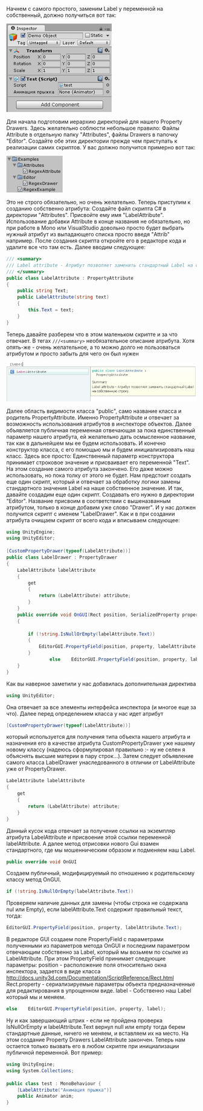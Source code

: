 Начнем с самого простого, заменим Label у переменной на собственный, должно получиться вот так:

![](property/label_demo.png)

Для начала подготовим иерархию директорий для нашего Property Drawers. Здесь желательно соблюсти небольшое правило: Файлы Attribute в отдельную папку "Attributes", файлы Drawers в папочку "Editor". Создайте обе этих директории прежде чем приступать к реализации самих скриптов.
У вас должно получится примерно вот так:

![](property/folders.png)

Это не строго обязательно, но очень желательно.
Теперь приступим к созданию собственно атрибута:
Создайте файл скрипта C# в директории "Attributes".
Присвойте ему имя "LabelAttribute". Использование добавки Attribute в конце названия не обязательно, но при работе в Mono или VisualStudio довольно просто будет выбрать нужный атрибут из выпадающего списка просто введя "Attrib" например.
После создания скрипта откройте его в редакторе кода и удалите все что там есть.
Далее вводим следующее:

```c#
/// <summary>
/// Label attribute - Атрибут позволяет заменить стандартный Label на собственную строку.
/// </summary>
public class LabelAttribute : PropertyAttribute
{
	public string Text;
	public LabelAttribute(string text)
	{
		this.Text = text;
	}
}
```
Теперь давайте разберем что в этом маленьком скрипте и за что отвечает. В тегах `///<summary>` необязательное описание атрибута. Хотя опять-же - очень желательное, а то можно долго не пользоваться атрибутом и просто забыть для чего он был нужен

![](property/label_demo_summary.png)

Далее область видимости класса "public", само название класса и родитель PropertyAttribute. Именно PropertyAttribute и отвечает за возможность использования атрибутов в инспекторе объектов.
Далее объявляется публичная переменная отвечающая за пока единственный параметр нашего атрибута, ей желательно дать осмысленное название, так как в дальнейшем мы ее будем использовать.
И конечно конструктор класса, с его помощью мы и будем инициализировать наш класс. Здесь все просто: Единственный параметр конструктора принимает строковое значение и присваивает его переменной "Text".
На этом создание самого атрибута закончено. Его даже можно использовать, но пока толку от этого не будет. Нам предстоит создать еще один скрипт, который и отвечает за обработку логики замены стандартного значения Label на наше собственное значение.
И так, давайте создадим еще один скрипт. Создавать его нужно в директории "Editor".
Название присвоим в соответствии с вышеназванным атрибутом, только в конце добавим уже слово "Drawer". И у нас должен получится скрипт с именем "LabelDrawer".
Как и в при создании атрибута очищаем скрипт от всего кода и вписываем следующее:

```c#
using UnityEngine;
using UnityEditor;

[CustomPropertyDrawer(typeof(LabelAttribute))]
public class LabelDrawer : PropertyDrawer
{
	LabelAttribute labelAttribute
	{
		get
		{
			return (LabelAttribute) attribute;
		}
	}
	public override void OnGUI(Rect position, SerializedProperty property, GUIContent label)
	{

		if (!string.IsNullOrEmpty(labelAttribute.Text))
		{
			EditorGUI.PropertyField(position, property, labelAttribute.Text);
		}
				else	EditorGUI.PropertyField(position, property, label);
	}
}
```

Как вы наверное заметили у нас добавилась дополнительная директива

```c#
using UnityEditor; 
```

Она отвечает за все элементы интерфейса инспектора (и многое еще за что).
Далее перед определением класса у нас идет атрибут 

```c#
[CustomPropertyDrawer(typeof(LabelAttribute))]
```
	
который используется для получения типа объекта нашего атрибута и назначения его в качестве атрибута CustomPropertyDrawer уже нашему новому классу (надеюсь сформулировал правильно  :-  ну не селен я объяснять высшие материи в пару строк...).
Затем следует объявление самого класса LabelDrawer унаследованного в отличии от LabelAttribute уже от PropertyDrawer.

```c#
LabelAttribute labelAttribute
{
	get
	{
		return (LabelAttribute) attribute;
	}
}
```
	
Данный кусок кода отвечает за получение ссылки на экземпляр атрибута LabelAttribute и присвоение этой ссылки переменной labelAttribute.
А далее метод отрисовки нового Gui взамен стандартного, где мы мошенническим образом и подменяем наш Label.
	
```c#
public override void OnGUI
```
	
Создаем публичный, модифицируемый по отношению к родительскому классу метод OnGUI.
	
```c#
if (!string.IsNullOrEmpty(labelAttribute.Text))
```
	
Проверяем наличие данных для замены (чтобы строка не содержала nul или Empty), если labelAttribute.Text содержит правильный текст, тогда:

```c#
EditorGUI.PropertyField(position, property, labelAttribute.Text);
```
	
В редакторе GUI создаем поле PropertyField с параметрами полученными из параметров метода OnGUI и последним параметром отвечающим собственно за Label, который мы возьмем по ссылке из LabelAttribute.
При этом PropertyField принимает следующие параметры:
position - расположение поля относительно окна инспектора, задается в виде класса http://docs.unity3d.com/Documentation/ScriptReference/Rect.html
Rect.property - сериализируемые параметры объекта предназначенные для редактирования в упрощенном виде.
label - Собственно наш Label который мы и меняем.

```c#
else	EditorGUI.PropertyField(position, property, label);
```
	
Ну и как завершающий штрих - если не пройдена проверка IsNullOrEmpty и labelAttribute.Text вернул null или empty тогда берем стандартные данные, ничего не меняем, и вставляем их на место.
На этом создание Property Drawers LabelAttribute закончен. Теперь нам остается только вызвать его в любом скрипте при инициализации публичной переменной.
Вот пример:
```c#
using UnityEngine;
using System.Collections;

public class test : MonoBehaviour {
	[LabelAttribute("Анимация прыжка")]
	public Animator anim;
}
```

